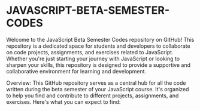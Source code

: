 # JAVASCRIPT-BETA-SEMESTER-CODES
Welcome to the JavaScript Beta Semester Codes repository on GitHub! This repository is a dedicated space for students and developers to collaborate on code projects, assignments, and exercises related to JavaScript.
Whether you're just starting your journey with JavaScript or looking to sharpen your skills, this repository is designed to provide a supportive and collaborative environment for learning and development.

Overview:
This GitHub repository serves as a central hub for all the code written during the beta semester of your JavaScript course. It's organized to help you find and contribute to different projects, assignments, and exercises. Here's what you can expect to find:
